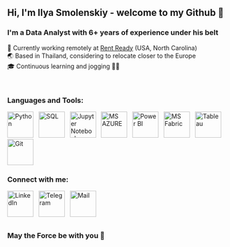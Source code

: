 ## Hi, I'm Ilya Smolenskiy - welcome to my Github 🖖

### I'm a Data Analyst with 6+ years of experience under his belt

🏢 Currently working remotely at [Rent Ready](https://rentready.com/) (USA, North Carolina)<br>
🌏 Based in Thailand, considering to relocate closer to the Europe<br>
🎓 Continuous learning and jogging 🏃‍♂️

&nbsp;

### [](https://github.com/ivsmolenskiy/public#languages-and-tools) Languages and Tools:
[<img src="https://github.com/ivsmolenskiy/public/assets/150680837/8c3c13ef-bd88-4a54-818b-4eba649a8036" alt="Python" height="60"/>](https://github.com/ivsmolenskiy/public#languages-and-tools)
&nbsp;
<img src="https://github.com/ivsmolenskiy/public/assets/150680837/94034e63-4b02-4a4d-9cf9-4dbd948bb494" alt="SQL" height="60"/> 
&nbsp;
<img src="https://github.com/ivsmolenskiy/public/assets/150680837/c248ea66-5b30-4e96-a9f7-4acaa454a129" alt="Jupyter Notebook" height="60"/>
&nbsp;
<img src="https://github.com/ivsmolenskiy/public/assets/150680837/505b25ca-cac0-4809-a22f-d086f50858f3" alt="MS AZURE" height="60"/>
&nbsp;
<img src="https://github.com/ivsmolenskiy/public/assets/150680837/50119db1-891b-4823-ac0a-256bbab90bcb" alt="Power BI" height="60"/>
&nbsp;
<img src="https://github.com/ivsmolenskiy/public/assets/150680837/50c3453d-ed0b-4cb8-827c-662a4a25c281" alt="MS Fabric" height="60"/>
&nbsp;
<img src="https://github.com/ivsmolenskiy/public/assets/150680837/3d5e350f-f5e8-4f1e-b741-d666ddf06ed7" alt="Tableau" height="60"/>
&nbsp;
<img src="https://github.com/ivsmolenskiy/public/assets/150680837/8b10e5b9-54a9-4cc9-bcf3-074300b56a19" alt="Git" height="60"/>


### [](https://github.com/ivsmolenskiy/public#connect-with-me) Connect with me:
[<img src="https://github.com/ivsmolenskiy/public/assets/150680837/f99189bc-ea06-4c58-80e5-24c646fcbc8a" alt="LinkedIn" height="60"/>](https://www.linkedin.com/in/ilya-smolenskiy/)
&nbsp;
[<img src="https://github.com/ivsmolenskiy/public/assets/150680837/157aeb95-eba6-4242-b96a-774aa52216a6" alt="Telegram" height="60"/>](https://t.me/ivs111)
&nbsp;
[<img src="https://github.com/ivsmolenskiy/public/assets/150680837/2bd6b44c-b205-4aca-9351-dd8c05f45315" alt="Mail" height="60"/>](mailto:ivsmolenskiy@gmail.com?subject=From%20ivsmolenskiy%20Github%20page)

##
### May the Force be with you 🦾

